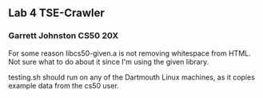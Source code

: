 ## Lab 4 TSE-Crawler
### Garrett Johnston CS50 20X

For some reason libcs50-given.a is not removing whitespace from HTML. Not sure what to do about it since I'm using the given library.

testing.sh should run on any of the Dartmouth Linux machines, as it copies example data from the cs50 user. 
